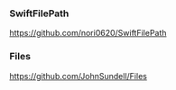### SwiftFilePath

https://github.com/nori0620/SwiftFilePath

### Files

https://github.com/JohnSundell/Files
